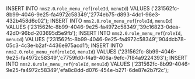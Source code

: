 


INSERT INTO `nms2.0`.`role_menu_ref`(`roleId`, `menuId`) VALUES ('231562fc-8b99-4046-9e25-fa4972c58349','2774eb75-d893-4dc1-96e3-432b458d6c02');
INSERT INTO `nms2.0`.`role_menu_ref`(`roleId`, `menuId`) VALUES ('231562fc-8b99-4046-9e25-fa4972c58349','39c16823-0dea-42d0-96bd-203695d5e9fb');
INSERT INTO `nms2.0`.`role_menu_ref`(`roleId`, `menuId`) VALUES ('231562fc-8b99-4046-9e25-fa4972c58349','904dcb78-05c3-4c3e-b2af-4436e975acd1');
INSERT INTO `nms2.0`.`role_menu_ref`(`roleId`, `menuId`) VALUES ('231562fc-8b99-4046-9e25-fa4972c58349','c7759fd0-f4a9-406a-9efc-7f84a9224393');
INSERT INTO `nms2.0`.`role_menu_ref`(`roleId`, `menuId`) VALUES ('231562fc-8b99-4046-9e25-fa4972c58349','efa8c8dd-d076-454e-b271-6de87e2b7f2c');